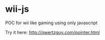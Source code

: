 # wii-js
POC for wii like gaming using only javascript

Try it here: http://qwertzguy.com/pointer.html
